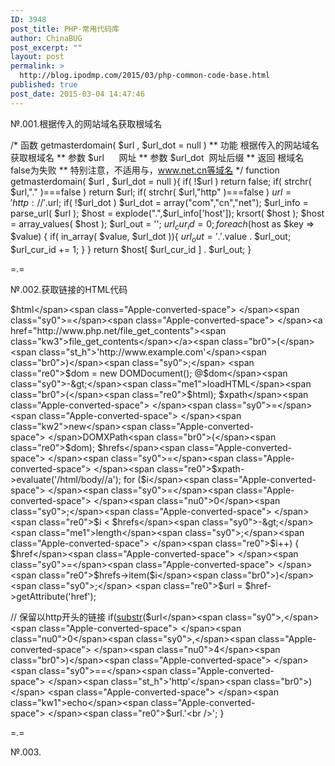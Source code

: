 ```yaml
---
ID: 3948
post_title: PHP-常用代码库
author: ChinaBUG
post_excerpt: ""
layout: post
permalink: >
  http://blog.ipodmp.com/2015/03/php-common-code-base.html
published: true
post_date: 2015-03-04 14:47:46
---
```

№.001.根据传入的网站域名获取根域名

/* 函数 getmasterdomain( $url , $url_dot = null )
** 功能 根据传入的网站域名获取根域名
** 参数 $url      网址
** 参数 $url_dot  网址后缀
** 返回 根域名 false为失败
** 特别注意，不适用与，www.net.cn等域名
*/
function getmasterdomain( $url , $url_dot = null ){
if( !$url ) return false;
if( strchr( $url,"." )===false ) return $url;
if( strchr( $url,"http" )===false ) $url = 'http://'.$url;
if( !$url_dot ) $url_dot = array("com","cn","net");
$url_info = parse_url( $url );
$host = explode(".",$url_info['host']);
krsort( $host );
$host = array_values( $host );
$url_out = '';
$url_cur_id = 0;
foreach ($host as $key =&gt; $value) {
if( in_array( $value, $url_dot )){
$url_out = '.' .$value . $url_out;
$url_cur_id += 1;
}
}
return $host[ $url_cur_id ] . $url_out;
}

=.=

№.002.<span class="co1">获取链接的HTML代码</span>

<span class="re0">$html</span><span class="Apple-converted-space"> </span><span class="sy0">=</span><span class="Apple-converted-space"> </span><a href="http://www.php.net/file_get_contents"><span class="kw3">file_get_contents</span></a><span class="br0">(</span><span class="st_h">'http://www.example.com'</span><span class="br0">)</span><span class="sy0">;</span>
<span class="re0">$dom</span><span class="Apple-converted-space"> </span><span class="sy0">=</span><span class="Apple-converted-space"> </span><span class="kw2">new</span><span class="Apple-converted-space"> </span>DOMDocument<span class="br0">(</span><span class="br0">)</span><span class="sy0">;</span>
<span class="sy0">@</span><span class="re0">$dom</span><span class="sy0">-&gt;</span><span class="me1">loadHTML</span><span class="br0">(</span><span class="re0">$html</span><span class="br0">)</span><span class="sy0">;</span>
<span class="re0">$xpath</span><span class="Apple-converted-space"> </span><span class="sy0">=</span><span class="Apple-converted-space"> </span><span class="kw2">new</span><span class="Apple-converted-space"> </span>DOMXPath<span class="br0">(</span><span class="re0">$dom</span><span class="br0">)</span><span class="sy0">;</span>
<span class="re0">$hrefs</span><span class="Apple-converted-space"> </span><span class="sy0">=</span><span class="Apple-converted-space"> </span><span class="re0">$xpath</span><span class="sy0">-&gt;</span><span class="me1">evaluate</span><span class="br0">(</span><span class="st_h">'/html/body//a'</span><span class="br0">)</span><span class="sy0">;</span>
<span class="kw1">for</span><span class="Apple-converted-space"> </span><span class="br0">(</span><span class="re0">$i</span><span class="Apple-converted-space"> </span><span class="sy0">=</span><span class="Apple-converted-space"> </span><span class="nu0">0</span><span class="sy0">;</span><span class="Apple-converted-space"> </span><span class="re0">$i</span><span class="Apple-converted-space"> </span><span class="sy0">&lt;</span><span class="Apple-converted-space"> </span><span class="re0">$hrefs</span><span class="sy0">-&gt;</span><span class="me1">length</span><span class="sy0">;</span><span class="Apple-converted-space"> </span><span class="re0">$i</span><span class="sy0">++</span><span class="br0">)</span><span class="Apple-converted-space"> </span><span class="br0">{</span>
<span class="re0">$href</span><span class="Apple-converted-space"> </span><span class="sy0">=</span><span class="Apple-converted-space"> </span><span class="re0">$hrefs</span><span class="sy0">-&gt;</span><span class="me1">item</span><span class="br0">(</span><span class="re0">$i</span><span class="br0">)</span><span class="sy0">;</span>
<span class="re0">$url</span><span class="Apple-converted-space"> </span><span class="sy0">=</span><span class="Apple-converted-space"> </span><span class="re0">$href</span><span class="sy0">-&gt;</span><span class="me1">getAttribute</span><span class="br0">(</span><span class="st_h">'href'</span><span class="br0">)</span><span class="sy0">;</span>

<span class="co1">// 保留以http开头的链接</span>
<span class="kw1">if</span><span class="br0">(</span><a href="http://www.php.net/substr"><span class="kw3">substr</span></a><span class="br0">(</span><span class="re0">$url</span><span class="sy0">,</span><span class="Apple-converted-space"> </span><span class="nu0">0</span><span class="sy0">,</span><span class="Apple-converted-space"> </span><span class="nu0">4</span><span class="br0">)</span><span class="Apple-converted-space"> </span><span class="sy0">==</span><span class="Apple-converted-space"> </span><span class="st_h">'http'</span><span class="br0">)</span>
<span class="Apple-converted-space"> </span><span class="kw1">echo</span><span class="Apple-converted-space"> </span><span class="re0">$url</span><span class="sy0">.</span><span class="st_h">'&lt;br /&gt;'</span><span class="sy0">;</span>
<span class="br0">}</span>

=.=

№.003.